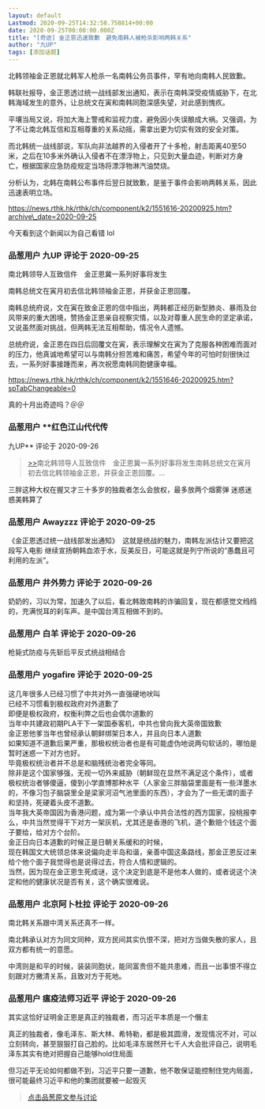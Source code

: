 ```yaml
---
layout: default
Lastmod: 2020-09-25T14:32:58.758814+00:00
date: 2020-09-25T00:00:00.000Z
title: "[奇迹] 金正恩迅速致歉　避免南韩人被枪杀影响两韩关系"
author: "九UP"
tags: [添加话题]
---
```


北韩领袖金正恩就北韩军人枪杀一名南韩公务员事件，罕有地向南韩人民致歉。  
  
韩联社报导，金正恩透过统一战线部发出通知，表示在南韩深受疫情威胁下，在北韩海域发生的意外，让总统文在寅和南韩同胞深感失望，对此感到愧疚。  
  
平壤当局又说，将加大海上警戒和监视力度，避免因小失误酿成大祸。又强调，为了不让南北韩互信和互相尊重的关系动摇，需拿出更为切实有效的安全对策。  
  
而北韩统一战线部说，军队向非法越界的入侵者开了十多枪，射击距离40至50米，之后在10多米外确认入侵者不在漂浮物上，只见到大量血迹，判断对方身亡，根据国家应急防疫规定当场将漂浮物淋汽油焚烧。  
  
分析认为，北韩在南韩公布事件后翌日就致歉，是鉴于事件会影响两韩关系，因此迅速表明立场。  
  
https://news.rthk.hk/rthk/ch/component/k2/1551616-20200925.htm?archive\_date=2020-09-25  
  
今天看到这个新闻以为自己看错 lol

            
### 品葱用户 **九UP** 评论于 2020-09-25
        
南北韩领导人互致信件　金正恩冀一系列好事将发生  
  
南韩总统文在寅月初去信北韩领袖金正恩，并获金正恩回覆。  
  
南韩总统府说，文在寅在致金正恩的信中指出，两韩都正经历新型肺炎、暴雨及台风带来的重大困境，赞扬金正恩亲自视察灾情，以及对尊重人民生命的坚定承诺，又说虽然面对挑战，但两韩无法互相帮助，情况令人遗憾。  
  
总统府说，金正恩在四日后回覆文在寅，表示理解文在寅为了克服各种困难而面对的压力，他真诚地希望可以与南韩分担苦难和痛苦，希望今年的可怕时刻很快过去，一系列好事接踵而来，再次祝愿南韩同胞健康幸福。  
  
https://news.rthk.hk/rthk/ch/component/k2/1551646-20200925.htm?spTabChangeable=0  
  
真的十月出奇迹吗？＠＠
        


            
### 品葱用户 **红色江山代代传 
九UP** 评论于 2020-09-26
        
> [\>>]( "/article/item_id-503518#")南北韩领导人互致信件　金正恩冀一系列好事将发生南韩总统文在寅月初去信北韩领袖金正恩，并获金正恩回覆。...

  
  
三胖这种大权在握又才三十多岁的独裁者怎么会放权，最多放两个烟雾弹 迷惑迷惑美韩算了
        


            
### 品葱用户 **Awayzzz** 评论于 2020-09-25
        
《金正恩透过统一战线部发出通知》  这就是统战的魅力，南韩左派估计又要把这段写入电影 继续宣扬朝韩血浓于水，反美反日，可能这就是列宁所说的“愚蠢且可利用的左派”。
        


            
### 品葱用户 **井外势力** 评论于 2020-09-26
        
奶奶的，习以为常，加速久了以后，看北韩致南韩的诈骗回复，现在都感觉文绉绉的，充满悦耳的刹车声。是中国台湾互相做不到的。
        


            
### 品葱用户 **白羊** 评论于 2020-09-26
        
枪毙式防疫与先斩后平反式统战相结合
        


            
### 品葱用户 **yogafire** 评论于 2020-09-25
        
这几年很多人已经习惯了中共对外一直强硬地吠叫  
已经不习惯看到极权政府对外道歉了  
即便是极权政府，权衡利弊之后也会偶尔道歉的  
当年中共建政初期PLA干下一架国泰客机，中共也曾向我大英帝国致歉  
金正恩他爹当年也曾经承认朝鲜绑架日本人，并且向日本人道歉  
如果知道不道歉后果严重，那极权统治者也是有可能虚伪地说两句软话的，哪怕是暂时迷惑一下对方也好。  
毕竟极权统治者并不总是和脑残统治者完全等同。  
除非是这个国家够强，无视一切外来威胁（朝鲜现在显然不满足这个条件），或者极权统治者够傻逼，傻到小学直博那种水平（人家金三胖脑袋里面是有一些洋墨水的，不像习包子脑袋里全是梁家河沼气池里面的东西），才会为了一些无谓的面子和坚持，死硬着头皮不道歉。  
当年我大英帝国因为香港问题，成为第一个承认中共合法性的西方国家，投桃报李么，中共当然觉得干下对方一架灰机，尤其还是香港的飞机，道个歉赔个钱这个面子要给，给对方个台阶。  
金正日向日本道歉的时候正是日朝关系缓和的时候，  
现在韩国文大统领总体来说偏向走半岛和谐，亲善中国这条路线，那金正恩反过来给个他个面子我觉得也是说得过去，符合人情和逻辑的。  
当然，因为现在金正恩生死成谜，这个决定到底是不是他本人做的，或者说这个决定和他的健康状况是否有关，这个确实很难说。
        


            
### 品葱用户 **北京阿卜杜拉** 评论于 2020-09-26
        
南北韩关系跟中湾关系还真不一样。  
  
南北韩承认对方为同文同种，双方民间其实仇恨不深，把对方当做失散的家人，且双方都有统一的意愿。  
  
中湾则是和平的时候，装装同胞状，能同富贵但不能共患难，而且一出事恨不得立刻跟对方撇清关系，且致对方于死地。
        


            
### 品葱用户 **瘟疫法师习近平** 评论于 2020-09-26
        
其实这恰好证明金正恩是真正的独裁者，而习近平本质是一个僭主  
  
真正的独裁者，像毛泽东、斯大林、希特勒，都是极其圆滑，发现情况不对，可以立刻转向，甚至狠狠打自己脸的。比如毛泽东居然开七千人大会批评自己，说明毛泽东其实有绝对把握自己能够hold住局面  
  
但习近平无论如何都做不到，习近平只要一道歉，他不敢保证能控制住党内局面，很可能最终习近平和他的集团就要被一起毁灭
        






> [点击品葱原文参与讨论](https://pincong.rocks/article/24472)

